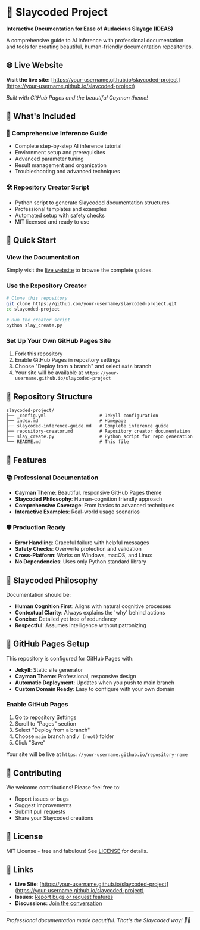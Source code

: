 # 💅 Slaycoded Project

**Interactive Documentation for Ease of Audacious Slayage (IDEAS)**

A comprehensive guide to AI inference with professional documentation and tools for creating beautiful, human-friendly documentation repositories.

## 🌐 Live Website

**Visit the live site:** [https://your-username.github.io/slaycoded-project](https://your-username.github.io/slaycoded-project)

*Built with GitHub Pages and the beautiful Cayman theme!*

## 📖 What's Included

### 🎨 **Comprehensive Inference Guide**
- Complete step-by-step AI inference tutorial
- Environment setup and prerequisites
- Advanced parameter tuning
- Result management and organization
- Troubleshooting and advanced techniques

### 🛠️ **Repository Creator Script**
- Python script to generate Slaycoded documentation structures
- Professional templates and examples
- Automated setup with safety checks
- MIT licensed and ready to use

## 🚀 Quick Start

### View the Documentation
Simply visit the [live website](https://your-username.github.io/slaycoded-project) to browse the complete guides.

### Use the Repository Creator
```bash
# Clone this repository
git clone https://github.com/your-username/slaycoded-project.git
cd slaycoded-project

# Run the creator script
python slay_create.py
```

### Set Up Your Own GitHub Pages Site
1. Fork this repository
2. Enable GitHub Pages in repository settings
3. Choose "Deploy from a branch" and select `main` branch
4. Your site will be available at `https://your-username.github.io/slaycoded-project`

## 📁 Repository Structure

```
slaycoded-project/
├── _config.yml                    # Jekyll configuration
├── index.md                       # Homepage
├── slaycoded-inference-guide.md   # Complete inference guide
├── repository-creator.md          # Repository creator documentation
├── slay_create.py                 # Python script for repo generation
└── README.md                      # This file
```

## 🎯 Features

### 📚 **Professional Documentation**
- **Cayman Theme**: Beautiful, responsive GitHub Pages theme
- **Slaycoded Philosophy**: Human-cognition friendly approach
- **Comprehensive Coverage**: From basics to advanced techniques
- **Interactive Examples**: Real-world usage scenarios

### 🛡️ **Production Ready**
- **Error Handling**: Graceful failure with helpful messages
- **Safety Checks**: Overwrite protection and validation
- **Cross-Platform**: Works on Windows, macOS, and Linux
- **No Dependencies**: Uses only Python standard library

## 🎨 Slaycoded Philosophy

Documentation should be:
- **Human Cognition First**: Aligns with natural cognitive processes
- **Contextual Clarity**: Always explains the 'why' behind actions
- **Concise**: Detailed yet free of redundancy
- **Respectful**: Assumes intelligence without patronizing

## 🌟 GitHub Pages Setup

This repository is configured for GitHub Pages with:
- **Jekyll**: Static site generator
- **Cayman Theme**: Professional, responsive design
- **Automatic Deployment**: Updates when you push to main branch
- **Custom Domain Ready**: Easy to configure with your own domain

### Enable GitHub Pages
1. Go to repository Settings
2. Scroll to "Pages" section
3. Select "Deploy from a branch"
4. Choose `main` branch and `/ (root)` folder
5. Click "Save"

Your site will be live at `https://your-username.github.io/repository-name`

## 🤝 Contributing

We welcome contributions! Please feel free to:
- Report issues or bugs
- Suggest improvements
- Submit pull requests
- Share your Slaycoded creations

## 📄 License

MIT License - free and fabulous! See [LICENSE](LICENSE) for details.

## 🔗 Links

- **Live Site**: [https://your-username.github.io/slaycoded-project](https://your-username.github.io/slaycoded-project)
- **Issues**: [Report bugs or request features](https://github.com/your-username/slaycoded-project/issues)
- **Discussions**: [Join the conversation](https://github.com/your-username/slaycoded-project/discussions)

---

*Professional documentation made beautiful. That's the Slaycoded way! 💅✨* 